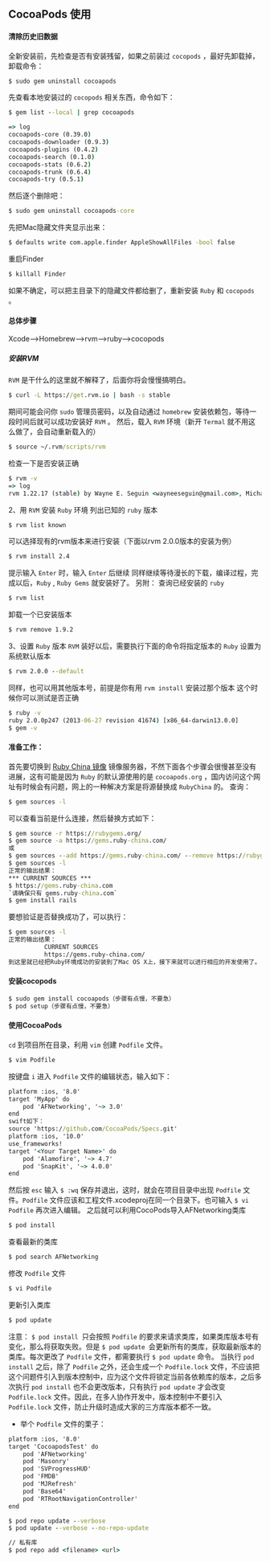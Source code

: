 ##  CocoaPods 使用

#### 清除历史旧数据

全新安装前，先检查是否有安装残留，如果之前装过 `cocopods` ，最好先卸载掉，卸载命令：

```cmd
$ sudo gem uninstall cocoapods
```
先查看本地安装过的 `cocopods` 相关东西，命令如下：
```cmd
$ gem list --local | grep cocoapods

=> log
cocoapods-core (0.39.0)
cocoapods-downloader (0.9.3)
cocoapods-plugins (0.4.2)
cocoapods-search (0.1.0)
cocoapods-stats (0.6.2)
cocoapods-trunk (0.6.4)
cocoapods-try (0.5.1)
```
然后逐个删除吧：
```cmd
$ sudo gem uninstall cocoapods-core
```

先把Mac隐藏文件夹显示出来：

```cmd
$ defaults write com.apple.finder AppleShowAllFiles -bool false
```
重启Finder

```cmd
$ killall Finder
```

如果不确定，可以把主目录下的隐藏文件都给删了，重新安装 `Ruby` 和 `cocopods` 。



#### 总体步骤

Xcode—>Homebrew—>rvm—>ruby—>cocopods

##### 安装RVM

`RVM` 是干什么的这里就不解释了，后面你将会慢慢搞明白。

```cmd
$ curl -L https://get.rvm.io | bash -s stable
```
期间可能会问你 `sudo` 管理员密码，以及自动通过 `homebrew` 安装依赖包，等待一段时间后就可以成功安装好  `RVM` 。
然后，载入 `RVM` 环境（新开 `Termal` 就不用这么做了，会自动重新载入的）

```cmd
$ source ~/.rvm/scripts/rvm
```
检查一下是否安装正确
```cmd
$ rvm -v
=> log
rvm 1.22.17 (stable) by Wayne E. Seguin <wayneeseguin@gmail.com>, Michal Papis <mpapis@gmail.com> [https://rvm.io/]
```
2、用 `RVM` 安装 `Ruby` 环境
列出已知的 `ruby` 版本

```cmd
$ rvm list known
```
可以选择现有的rvm版本来进行安装（下面以rvm 2.0.0版本的安装为例）
```cmd
$ rvm install 2.4
```
提示输入 `Enter` 时，输入 `Enter` 后继续
同样继续等待漫长的下载，编译过程，完成以后，`Ruby` , `Ruby Gems` 就安装好了。
另附：
查询已经安装的 `ruby`

```cmd
$ rvm list
```
卸载一个已安装版本 
```cmd
$ rvm remove 1.9.2
```
3、设置 `Ruby` 版本
`RVM` 装好以后，需要执行下面的命令将指定版本的 `Ruby` 设置为系统默认版本

```cmd
$ rvm 2.0.0 --default
```
同样，也可以用其他版本号，前提是你有用 `rvm install` 安装过那个版本
这个时候你可以测试是否正确

```cmd
$ ruby -v
ruby 2.0.0p247 (2013-06-27 revision 41674) [x86_64-darwin13.0.0]
$ gem -v
```



#### 准备工作：
首先要切换到 [Ruby China 镜像](http://gems.ruby-china.com/) 
镜像服务器，不然下面各个步骤会很慢甚至没有进展，这有可能是因为 `Ruby` 的默认源使用的是 `cocoapods.org` ，国内访问这个网址有时候会有问题，网上的一种解决方案是将源替换成 `RubyChina` 的。
查询：

```cmd
$ gem sources -l 
```
可以查看当前是什么连接，然后替换方式如下：
```cmd
$ gem source -r https://rubygems.org/
$ gem source -a https://gems.ruby-china.com/ 
或
$ gem sources --add https://gems.ruby-china.com/ --remove https://rubygems.org/
$ gem sources -l
正常的输出结果：
*** CURRENT SOURCES ***
$ https://gems.ruby-china.com
`请确保只有 gems.ruby-china.com`
$ gem install rails
```
 要想验证是否替换成功了，可以执行：
```cmd
$ gem sources -l  
正常的输出结果：
　　　　　　CURRENT SOURCES　　　　　　　　　　　　
　　　　　　https://gems.ruby-china.com/　　　　　　　　　　　　
到这里就已经把Ruby环境成功的安装到了Mac OS X上，接下来就可以进行相应的开发使用了。
```



#### 安装cocopods

```cmd
$ sudo gem install cocoapods（步骤有点慢，不要急）
$ pod setup（步骤有点慢，不要急）
```



#### 使用CocoaPods

`cd` 到项目所在目录，利用 `vim` 创建 `Podfile` 文件。

```cmd
$ vim Podfile
```
按键盘 `i` 进入 `Podfile` 文件的编辑状态，输入如下：
```cmd
platform :ios, '8.0'
target 'MyApp' do
    pod 'AFNetworking', '~> 3.0'
end
swift如下：
source 'https://github.com/CocoaPods/Specs.git'
platform :ios, '10.0'
use_frameworks!
target '<Your Target Name>' do
    pod 'Alamofire', '~> 4.7'
    pod 'SnapKit', '~> 4.0.0'
end
```

然后按 `esc` 输入 `$ :wq` 保存并退出，这时，就会在项目目录中出现 `Podfile` 文件。`Podfile` 文件应该和工程文件.xcodeproj在同一个目录下。也可输入 `$ vi Podfile` 再次进入编辑。
之后就可以利用CocoPods导入AFNetworking类库

```cmd
$ pod install
```
查看最新的类库
```cmd
$ pod search AFNetworking
```
修改 `Podfile` 文件
```cmd
$ vi Podfile
```
更新引入类库
```cmd
$ pod update
```
注意：
`$ pod install `只会按照 `Podfile` 的要求来请求类库，如果类库版本号有变化，那么将获取失败。但是  `$ pod update `会更新所有的类库，获取最新版本的类库。每次更改了 `Podfile` 文件，都需要执行 `$ pod update` 命令。
当执行 `pod install` 之后，除了 `Podfile` 之外，还会生成一个 `Podfile.lock` 文件，不应该把这个问题件引入到版本控制中，应为这个文件将锁定当前各依赖库的版本，之后多次执行 `pod install` 也不会更改版本，只有执行 `pod update` 才会改变  `Podfile.lock`  文件。因此，在多人协作开发中，版本控制中不要引入 `Podfile.lock` 文件，防止升级时造成大家的三方库版本都不一致。

- 举个 `Podfile` 文件的栗子：
```cmd
platform :ios, '8.0'
target 'CocoapodsTest' do
    pod 'AFNetworking'
    pod 'Masonry'
    pod 'SVProgressHUD'
    pod 'FMDB'
    pod 'MJRefresh'
    pod 'Base64'
    pod 'RTRootNavigationController'
end
```



```cmd
$ pod repo update --verbose
$ pod update --verbose --no-repo-update

// 私有库
$ pod repo add <filename> <url>
```


